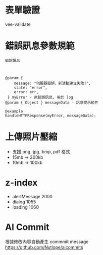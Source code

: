 # 表單驗證

vee-validate

# 錯誤訊息參數規範

```
錯誤訊息



@param {
    message: "伺服器錯誤，新活動建立失敗!",
    state: "error",
    error: err,
 } myError - 原錯誤訊息, 用於 log
@param { Object } messageData - 訊息提示組件

@example
handleHTTPResponse(myError, messageData);
```

# 上傳照片壓縮

- 支援 png, jpg, bmp, pdf 格式
- 15mb -> 200kb
- 10mb -> 100kb

# z-index

- alertMessage 2000
- dialog 1055
- loading 1060

# AI Commit

根據修改內容自動產生 commmit message
https://github.com/Nutlope/aicommits
